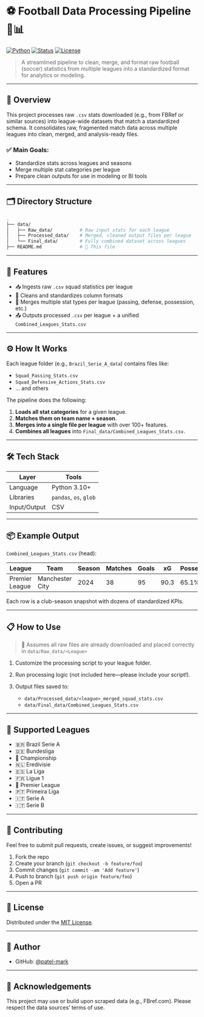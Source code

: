# ⚽ Football Data Processing Pipeline 🧹📊

[![Python](https://img.shields.io/badge/Python-3.10+-blue?logo=python)](https://www.python.org/)
[![Status](https://img.shields.io/badge/Status-In_Development-yellowgreen)]()
[![License](https://img.shields.io/badge/License-MIT-blue.svg)](LICENSE)

> A streamlined pipeline to clean, merge, and format raw football (soccer) statistics from multiple leagues into a standardized format for analytics or modeling.

---

## 🚀 Overview

This project processes raw `.csv` stats downloaded (e.g., from FBRef or similar sources) into league-wide datasets that match a standardized schema. It consolidates raw, fragmented match data across multiple leagues into clean, merged, and analysis-ready files.

### ✅ Main Goals:
- Standardize stats across leagues and seasons
- Merge multiple stat categories per league
- Prepare clean outputs for use in modeling or BI tools

---

## 🗂️ Directory Structure

```bash
.
├── data/
│   ├── Raw_data/          # Raw input stats for each league
│   ├── Processed_data/    # Merged, cleaned output files per league
│   └── Final_data/        # Fully combined dataset across leagues
├── README.md              # 📘 This file
````

---

## 🧠 Features

* 📥 Ingests raw `.csv` squad statistics per league
* 🧹 Cleans and standardizes column formats
* 🧩 Merges multiple stat types per league (passing, defense, possession, etc.)
* 📤 Outputs processed `.csv` per league + a unified `Combined_Leagues_Stats.csv`

---

## ⚙️ How It Works

Each league folder (e.g., `Brazil_Serie_A_data`) contains files like:

* `Squad_Passing_Stats.csv`
* `Squad_Defensive_Actions_Stats.csv`
* ... and others

The pipeline does the following:

1. **Loads all stat categories** for a given league.
2. **Matches them on team name + season**.
3. **Merges into a single file per league** with over 100+ features.
4. **Combines all leagues** into `Final_data/Combined_Leagues_Stats.csv`.

---

## 🛠 Tech Stack

| Layer        | Tools                  |
| ------------ | ---------------------- |
| Language     | Python 3.10+           |
| Libraries    | `pandas`, `os`, `glob` |
| Input/Output | CSV                    |

---

## 📦 Example Output

`Combined_Leagues_Stats.csv` (head):

| League         | Team            | Season | Matches | Goals | xG   | Possession | ... |
| -------------- | --------------- | ------ | ------- | ----- | ---- | ---------- | --- |
| Premier League | Manchester City | 2024   | 38      | 95    | 90.3 | 65.1%      | ... |

Each row is a club-season snapshot with dozens of standardized KPIs.

---

## 📋 How to Use

> 🔧 Assumes all raw files are already downloaded and placed correctly in `data/Raw_data/<League>`

1. Customize the processing script to your league folder.
2. Run processing logic (not included here—please include your script!).
3. Output files saved to:

   * `data/Processed_data/<league>_merged_squad_stats.csv`
   * `data/Final_data/Combined_Leagues_Stats.csv`

---

## 🧪 Supported Leagues

* 🇧🇷 Brazil Serie A
* 🇩🇪 Bundesliga
* 🏴 Championship
* 🇳🇱 Eredivisie
* 🇪🇸 La Liga
* 🇫🇷 Ligue 1
* 🏴 Premier League
* 🇵🇹 Primeira Liga
* 🇮🇹 Serie A
* 🇮🇹 Serie B

---

## 🤝 Contributing

Feel free to submit pull requests, create issues, or suggest improvements!

1. Fork the repo
2. Create your branch (`git checkout -b feature/foo`)
3. Commit changes (`git commit -am 'Add feature'`)
4. Push to branch (`git push origin feature/foo`)
5. Open a PR

---

## 📜 License

Distributed under the [MIT License](LICENSE).

---

## 👤 Author

* GitHub: [@patel-mark](https://github.com/patel-mark)

---

## 🌟 Acknowledgements

This project may use or build upon scraped data (e.g., FBref.com). Please respect the data sources’ terms of use.

```

